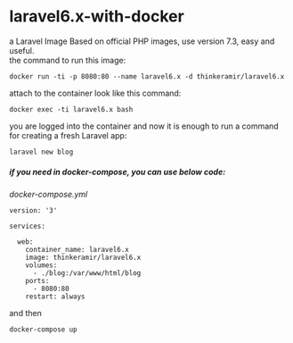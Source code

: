# laravel6.x-with-docker
a Laravel Image Based on official PHP images, use version 7.3, easy and useful.<br>
the command to run this image: <br>

    docker run -ti -p 8080:80 --name laravel6.x -d thinkeramir/laravel6.x
    
attach to the container look like this command:
```
docker exec -ti laravel6.x bash
```

you are logged into the container and now it is enough to run a command for creating a fresh Laravel app:

    laravel new blog

##### if you need in docker-compose, you can use below code:
*docker-compose.yml*

```
version: '3'

services:

  web:
    container_name: laravel6.x
    image: thinkeramir/laravel6.x
    volumes:
      - ./blog:/var/www/html/blog
    ports:
      - 8080:80
    restart: always

```
and then
```
docker-compose up
```
